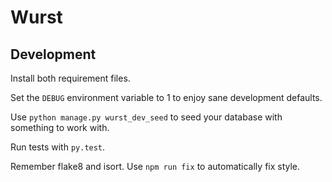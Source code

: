 Wurst
=====

Development
-----------

Install both requirement files.

Set the `DEBUG` environment variable to 1 to enjoy sane development defaults.

Use `python manage.py wurst_dev_seed` to seed your database with something to work with.

Run tests with `py.test`.

Remember flake8 and isort.  Use `npm run fix` to automatically fix style.
